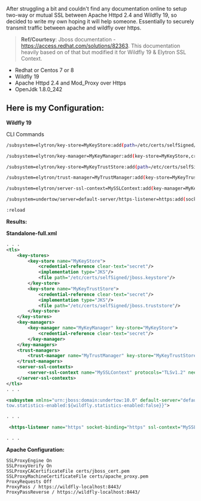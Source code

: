After struggling a bit and couldn't find any documentation online to setup two-way or mutual SSL between Apache Httpd 2.4 and Wildfly 19, so decided to write my own hoping it will help someone. Essentially to securely transmit traffic between apache and wildfly over https. 

> **Ref/Courtesy**: Jboss documentation - https://access.redhat.com/solutions/82363. This documentation heavily based on of that but modified it for Wildfly 19 & Elytron SSL Context.


- Redhat or Centos 7 or 8
- Wildfly 19
- Apache Httpd 2.4 and Mod_Proxy over Https
- OpenJdk 1.8.0_242



Here is my Configuration:
-------------------------

**Wildfly 19** 

CLI Commands
``` bash
/subsystem=elytron/key-store=MyKeyStore:add(path=/etc/certs/selfSigned/jboss.keystore, credential-reference={clear-text=secret},type=JKS)

/subsystem=elytron/key-manager=MyKeyManager:add(key-store=MyKeyStore,credential-reference={clear-text=secret}})

/subsystem=elytron/key-store=MyKeyTrustStore:add(path=/etc/certs/selfSigned/jboss.truststore, credential-reference={clear-text=secret},type=JKS)

/subsystem=elytron/trust-manager=MyTrustManager:add(key-store=MyKeyTrustStore)

/subsystem=elytron/server-ssl-context=MySSLContext:add(key-manager=MyKeyManager,protocols=["TLSv1.2"],trust-manager=MyTrustManager,need-client-auth=true)

/subsystem=undertow/server=default-server/https-listener=https:add(socket-binding=https, ssl-context=MySSLContext, enable-http2=true)

:reload

```

**Results:**
 
**Standalone-full.xml**
``` xml
. . .
<tls>
    <key-stores>
        <key-store name="MyKeyStore">
            <credential-reference clear-text="secret"/>
            <implementation type="JKS"/>
            <file path="/etc/certs/selfSigned/jboss.keystore"/>
        </key-store>
        <key-store name="MyKeyTrustStore">
            <credential-reference clear-text="secret"/>
            <implementation type="JKS"/>
            <file path="/etc/certs/selfSigned/jboss.truststore"/>
        </key-store>
    </key-stores>
    <key-managers>
        <key-manager name="MyKeyManager" key-store="MyKeyStore">
            <credential-reference clear-text="secret"/>
        </key-manager>
    </key-managers>
    <trust-managers>
        <trust-manager name="MyTrustManager" key-store="MyKeyTrustStore"/>
    </trust-managers>
    <server-ssl-contexts>
        <server-ssl-context name="MySSLContext" protocols="TLSv1.2" need-client-auth="true" key-manager="MyKeyManager" trust-manager="MyTrustManager"/>
    </server-ssl-contexts>
</tls>
. . .

<subsystem xmlns="urn:jboss:domain:undertow:10.0" default-server="default-server" default-virtual-host="default-host" default-servlet-container="default" default-security-domain="other" statistics-enabled="${wildfly.under
tow.statistics-enabled:${wildfly.statistics-enabled:false}}">

. . .

 <https-listener name="https" socket-binding="https" ssl-context="MySSLContext" enable-http2="true"/>

. . .

```

**Apache Configuration:**

``` apacheconf
SSLProxyEngine On
SSLProxyVerify On
SSLProxyCACertificateFile certs/jboss_cert.pem
SSLProxyMachineCertificateFile certs/apache_proxy.pem
ProxyRequests Off
ProxyPass / https://wildfly-localhost:8443/
ProxyPassReverse / https://wildfly-localhost:8443/
```
